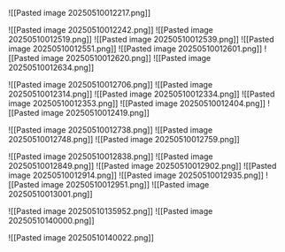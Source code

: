 ![[Pasted image 20250510012217.png]]


![[Pasted image 20250510012242.png]]
![[Pasted image 20250510012519.png]]
![[Pasted image 20250510012539.png]]
![[Pasted image 20250510012551.png]]
![[Pasted image 20250510012601.png]]
![[Pasted image 20250510012620.png]]
![[Pasted image 20250510012634.png]]


![[Pasted image 20250510012706.png]]
![[Pasted image 20250510012314.png]]
![[Pasted image 20250510012334.png]]
![[Pasted image 20250510012353.png]]
![[Pasted image 20250510012404.png]]
![[Pasted image 20250510012419.png]]

![[Pasted image 20250510012738.png]]
![[Pasted image 20250510012748.png]]
![[Pasted image 20250510012759.png]]

![[Pasted image 20250510012838.png]]
![[Pasted image 20250510012849.png]]
![[Pasted image 20250510012902.png]]
![[Pasted image 20250510012914.png]]
![[Pasted image 20250510012935.png]]
![[Pasted image 20250510012951.png]]
![[Pasted image 20250510013001.png]]

![[Pasted image 20250510135952.png]]
![[Pasted image 20250510140000.png]]

![[Pasted image 20250510140022.png]]